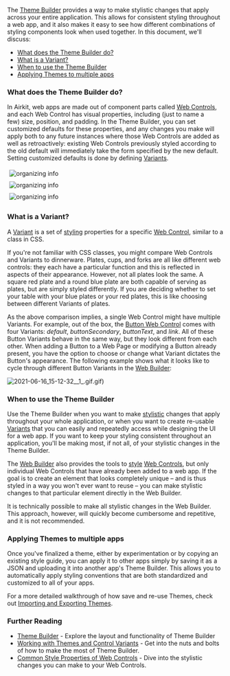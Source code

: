 The [Theme Builder](https://support.airkit.com/docs/theme-builder) provides a way to make stylistic changes that apply across your entire application. This allows for consistent styling throughout a web app, and it also makes it easy to see how different combinations of styling components look when used together. In this document, we'll discuss: 


* [What does the Theme Builder do?](#h_01F8DWQQW7AEHHABDVMMSX3KJE)
* [What is a Variant?](#h_01F8DWQWB285CP2XQ7D5KR2ZZM)
* [When to use the Theme Builder](#h_01F8BBZKH1J19YWNG4HH3KX80B)
* [Applying Themes to multiple apps](#h_01F8BBZW1KT96ZBCE8X8S16G4T)


### What does the Theme Builder do?


In Airkit, web apps are made out of component parts called [Web Controls](https://support.airkit.com/reference/web-controls-overview), and each Web Control has visual properties, including (just to name a few) size, position, and padding. In the Theme Builder, you can set customized defaults for these properties, and any changes you make will apply both to any future instances where those Web Controls are added as well as retroactively: existing Web Controls previously styled according to the old default will immediately take the form specified by the new default. Setting customized defaults is done by defining [Variants](https://support.airkit.com/docs/working-with-themes-and-control-variants). 




<div class="row">
  <div class="column" style = "padding:5px">
<img src="./assets_v1714/styling-with-themes-v1714-0.png" alt="organizing info" style="max-height:350px"/>
</div>
 <div class="column" style = "padding:5px">
<img src="./assets_v1714/styling-with-themes-v1714-1.png" alt="organizing info" style="max-height:350px"/>
</div>
 <div class="column" style = "padding:5px">
<img src="./assets_v1714/styling-with-themes-v1714-2.png" alt="organizing info" style="max-height:350px"/>
</div>
</div>





### What is a Variant?


A [Variant](https://support.airkit.com/docs/working-with-themes-and-control-variants) is a set of [styling](https://support.airkit.com/reference/common-style-properties-of-web-controls) properties for a specific [Web Control](https://support.airkit.com/reference/web-controls-overview), similar to a class in CSS. 


If you're not familiar with CSS classes, you might compare Web Controls and Variants to dinnerware. Plates, cups, and forks are all like different web controls: they each have a particular function and this is reflected in aspects of their appearance. However, not all plates look the same. A square red plate and a round blue plate are both capable of serving as plates, but are simply styled differently. If you are deciding whether to set your table with your blue plates or your red plates, this is like choosing between different Variants of plates.


As the above comparison implies, a single Web Control might have multiple Variants. For example, out of the box, the [Button Web Control](https://support.airkit.com/reference/button-web-control) comes with four Variants: *default*, *buttonSecondary*, *buttonText*, and *link*. All of these Button Variants behave in the same way, but they look different from each other. When adding a Button to a Web Page or modifying a Button already present, you have the option to choose or change what Variant dictates the Button's appearance. The following example shows what it looks like to cycle through different Button Variants in the [Web Builder](https://support.airkit.com/docs/web-builder):


![2021-06-16_15-12-32__1_.gif](./assets_v1714/styling-with-themes-v1714-3).gif)


### When to use the Theme Builder


Use the Theme Builder when you want to make [stylistic](https://support.airkit.com/reference/common-style-properties-of-web-controls) changes that apply throughout your whole application, or when you want to create re-usable [Variants](https://support.airkit.com/docs/working-with-themes-and-control-variants) that you can easily and repeatedly access while designing the UI for a web app. If you want to keep your styling consistent throughout an application, you'll be making most, if not all, of your stylistic changes in the Theme Builder.


The [Web Builder](https://support.airkit.com/docs/web-builder) also provides the tools to [style](https://support.airkit.com/reference/common-style-properties-of-web-controls) [Web Controls](https://support.airkit.com/reference/web-controls-overview), but only individual Web Controls that have already been added to a web app. If the goal is to create an element that looks completely unique – and is thus styled in a way you won't ever want to reuse – you can make stylistic changes to that particular element directly in the Web Builder.


It is technically possible to make all stylistic changes in the Web Builder. This approach, however, will quickly become cumbersome and repetitive, and it is not recommended.


### Applying Themes to multiple apps


Once you've finalized a theme, either by experimentation or by copying an existing style guide, you can apply it to other apps simply by saving it as a JSON and uploading it into another app's Theme Builder. This allows you to automatically apply styling conventions that are both standardized and customized to all of your apps.


For a more detailed walkthrough of how save and re-use Themes, check out [Importing and Exporting Themes](https://support.airkit.com/docs/importing-and-exporting-themes).


### Further Reading


* [Theme Builder](https://support.airkit.com/docs/theme-builder) - Explore the layout and functionality of Theme Builder
* [Working with Themes and Control Variants](https://support.airkit.com/docs/working-with-themes-and-control-variants) - Get into the nuts and bolts of how to make the most of Theme Builder.
* [Common Style Properties of Web Controls](https://support.airkit.com/reference/common-style-properties-of-web-controls) - Dive into the stylistic changes you can make to your Web Controls.